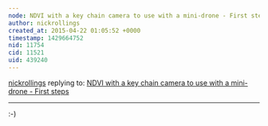 ```yaml
---
node: NDVI with a key chain camera to use with a mini-drone - First steps
author: nickrollings
created_at: 2015-04-22 01:05:52 +0000
timestamp: 1429664752
nid: 11754
cid: 11521
uid: 439240
---
```




[nickrollings](../profile/nickrollings) replying to: [NDVI with a key chain camera to use with a mini-drone - First steps](../notes/azaelb/04-11-2015/ndvi-with-a-key-chain-camera-from-a-mini-drone-first-steps)

----
:-)
